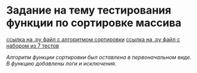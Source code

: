 # Задание на тему тестирования функции по сортировке массива
[ссылка на .py файл c алгоритмом сортировки](Sorting.py)
[ссылка на .py файл c набором из 7 тестов](test_sorting.py) 

*Алгоритм функции сортировки был оставлена в первоначальном виде. В функцию добавлены логи и исключения.*



